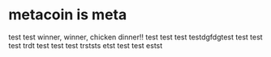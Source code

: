# metacoin is meta

test
test
winner, winner, chicken dinner!!
test
test
test
testdgfdgtest
test
test
test
trdt
test
test
test
trststs
etst
test
test
estst
